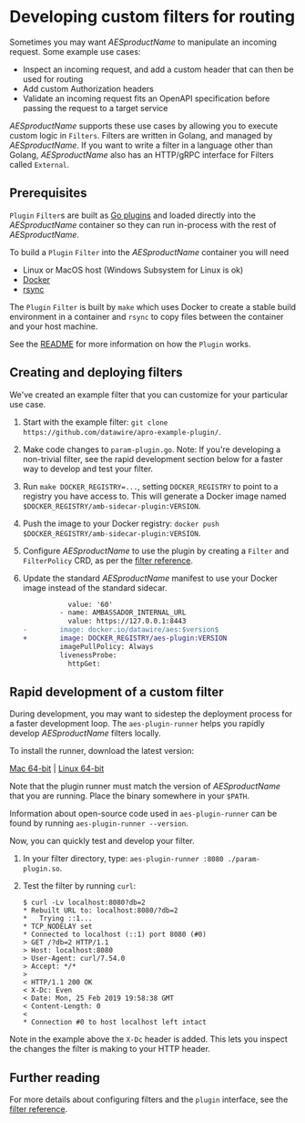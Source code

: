 # Developing custom filters for routing

Sometimes you may want $AESproductName$ to manipulate an incoming request. Some example use cases:

* Inspect an incoming request, and add a custom header that can then be used for routing
* Add custom Authorization headers
* Validate an incoming request fits an OpenAPI specification before passing the request to a target service

$AESproductName$ supports these use cases by allowing you to execute custom logic in `Filters`. Filters are written in Golang, and managed by $AESproductName$. If you want to write a filter in a language other than Golang, $AESproductName$ also has an HTTP/gRPC interface for Filters called `External`.

## Prerequisites

`Plugin` `Filter`s are built as [Go plugins](https://golang.org/pkg/plugin/) and loaded directly into the $AESproductName$ container so they can run in-process with the rest of $AESproductName$.

To build a `Plugin` `Filter` into the $AESproductName$ container you will need
- Linux or MacOS host (Windows Subsystem for Linux is ok)
- [Docker](https://docs.docker.com/install/) 
- [rsync](https://rsync.samba.org/)

The `Plugin` `Filter` is built by `make` which uses Docker to create a stable build environment in a container and `rsync` to copy files between the container and your host machine.

See the [README](https://github.com/datawire/apro-example-plugin) for more information on how the `Plugin` works.

## Creating and deploying filters

We've created an example filter that you can customize for your particular use case.

1. Start with the example filter: `git clone
   https://github.com/datawire/apro-example-plugin/`.

2. Make code changes to `param-plugin.go`. Note: If you're developing a non-trivial filter, see the rapid development section below for a faster way to develop and test your filter.

3. Run `make DOCKER_REGISTRY=...`, setting `DOCKER_REGISTRY` to point
   to a registry you have access to. This will generate a Docker image
   named `$DOCKER_REGISTRY/amb-sidecar-plugin:VERSION`.

4. Push the image to your Docker registry: `docker push $DOCKER_REGISTRY/amb-sidecar-plugin:VERSION`.

5. Configure $AESproductName$ to use the plugin by creating a `Filter`
   and `FilterPolicy` CRD, as per the [filter reference](../../topics/using/filters).

6. Update the standard $AESproductName$ manifest to use your Docker
   image instead of the standard sidecar.

   ```patch
              value: '60'
            - name: AMBASSADOR_INTERNAL_URL
              value: https://127.0.0.1:8443
   -        image: docker.io/datawire/aes:$version$
   +        image: DOCKER_REGISTRY/aes-plugin:VERSION
            imagePullPolicy: Always
            livenessProbe:
              httpGet:
   ```

## Rapid development of a custom filter

During development, you may want to sidestep the deployment process for a faster development loop. The `aes-plugin-runner` helps you rapidly develop $AESproductName$ filters locally.

To install the runner, download the latest version:

<a class="pro-runner-dl" href="https://s3.amazonaws.com/datawire-static-files/aes-plugin-runner/$version$/darwin/amd64/aes-plugin-runner">Mac 64-bit</a> |
<a class="pro-runner-linux-dl" href="https://s3.amazonaws.com/datawire-static-files/aes-plugin-runner/$version$/linux/amd64/aes-plugin-runner">Linux 64-bit</a>

Note that the plugin runner must match the version of $AESproductName$ that you are running. Place the binary somewhere in your `$PATH`.

Information about open-source code used in `aes-plugin-runner` can be found by running `aes-plugin-runner --version`.

Now, you can quickly test and develop your filter.

1. In your filter directory, type: `aes-plugin-runner :8080 ./param-plugin.so`.
2. Test the filter by running `curl`:

    ```
    $ curl -Lv localhost:8080?db=2
    * Rebuilt URL to: localhost:8080/?db=2
    *   Trying ::1...
    * TCP_NODELAY set
    * Connected to localhost (::1) port 8080 (#0)
    > GET /?db=2 HTTP/1.1
    > Host: localhost:8080
    > User-Agent: curl/7.54.0
    > Accept: */*
    >
    < HTTP/1.1 200 OK
    < X-Dc: Even
    < Date: Mon, 25 Feb 2019 19:58:38 GMT
    < Content-Length: 0
    <
    * Connection #0 to host localhost left intact
    ```

Note in the example above the `X-Dc` header is added. This lets you inspect the changes the filter is making to your HTTP header.

## Further reading

For more details about configuring filters and the `plugin` interface, see the [filter reference](../../topics/using/filters/).
